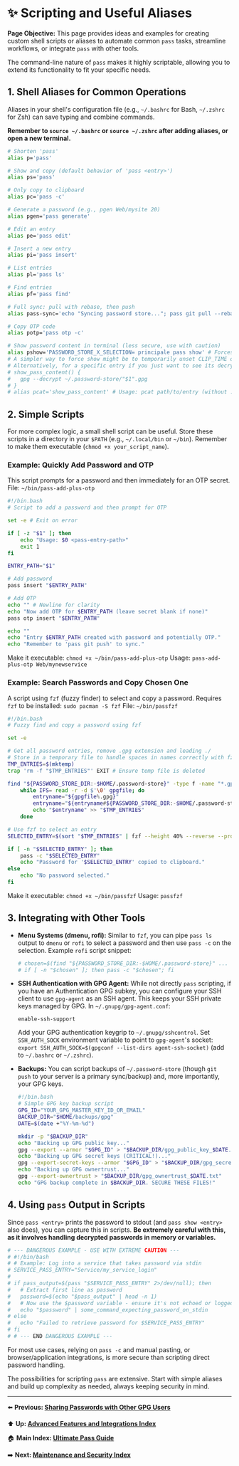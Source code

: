 # ✨ Scripting and Useful Aliases

**Page Objective:** This page provides ideas and examples for creating custom shell scripts or aliases to automate common `pass` tasks, streamline workflows, or integrate `pass` with other tools.

The command-line nature of `pass` makes it highly scriptable, allowing you to extend its functionality to fit your specific needs.

## 1. Shell Aliases for Common Operations

Aliases in your shell's configuration file (e.g., `~/.bashrc` for Bash, `~/.zshrc` for Zsh) can save typing and combine commands.

**Remember to `source ~/.bashrc` or `source ~/.zshrc` after adding aliases, or open a new terminal.**

```bash
# Shorten 'pass'
alias p='pass'

# Show and copy (default behavior of 'pass <entry>')
alias ps='pass'

# Only copy to clipboard
alias pc='pass -c'

# Generate a password (e.g., pgen Web/mysite 20)
alias pgen='pass generate'

# Edit an entry
alias pe='pass edit'

# Insert a new entry
alias pi='pass insert'

# List entries
alias pl='pass ls'

# Find entries
alias pf='pass find'

# Full sync: pull with rebase, then push
alias pass-sync='echo "Syncing password store..."; pass git pull --rebase && pass git push && echo "Sync complete."'

# Copy OTP code
alias potp='pass otp -c'

# Show password content in terminal (less secure, use with caution)
alias pshow='PASSWORD_STORE_X_SELECTION= principale pass show' # Forces to stdout if xclip/wl-copy installed
# A simpler way to force show might be to temporarily unset CLIP_TIME or use specific pass options if available.
# Alternatively, for a specific entry if you just want to see its decrypted content:
# show_pass_content() {
#   gpg --decrypt ~/.password-store/"$1".gpg
# }
# alias pcat='show_pass_content' # Usage: pcat path/to/entry (without .gpg)
```

## 2. Simple Scripts

For more complex logic, a small shell script can be useful. Store these scripts in a directory in your `$PATH` (e.g., `~/.local/bin` or `~/bin`). Remember to make them executable (`chmod +x your_script_name`).

### Example: Quickly Add Password and OTP

This script prompts for a password and then immediately for an OTP secret.
File: `~/bin/pass-add-plus-otp`
```bash
#!/bin.bash
# Script to add a password and then prompt for OTP

set -e # Exit on error

if [ -z "$1" ]; then
    echo "Usage: $0 <pass-entry-path>"
    exit 1
fi

ENTRY_PATH="$1"

# Add password
pass insert "$ENTRY_PATH"

# Add OTP
echo "" # Newline for clarity
echo "Now add OTP for $ENTRY_PATH (leave secret blank if none)"
pass otp insert "$ENTRY_PATH"

echo ""
echo "Entry $ENTRY_PATH created with password and potentially OTP."
echo "Remember to 'pass git push' to sync."
```
Make it executable: `chmod +x ~/bin/pass-add-plus-otp`
Usage: `pass-add-plus-otp Web/mynewservice`

### Example: Search Passwords and Copy Chosen One

A script using `fzf` (fuzzy finder) to select and copy a password.
Requires `fzf` to be installed: `sudo pacman -S fzf`
File: `~/bin/passfzf`
```bash
#!/bin.bash
# Fuzzy find and copy a password using fzf

set -e

# Get all password entries, remove .gpg extension and leading ./
# Store in a temporary file to handle spaces in names correctly with fzf
TMP_ENTRIES=$(mktemp)
trap 'rm -f "$TMP_ENTRIES"' EXIT # Ensure temp file is deleted

find "${PASSWORD_STORE_DIR:-$HOME/.password-store}" -type f -name "*.gpg" -print0 | \
    while IFS= read -r -d $'\0' gpgfile; do
        entryname="${gpgfile%.gpg}"
        entryname="${entryname#${PASSWORD_STORE_DIR:-$HOME/.password-store}/}"
        echo "$entryname" >> "$TMP_ENTRIES"
    done

# Use fzf to select an entry
SELECTED_ENTRY=$(sort "$TMP_ENTRIES" | fzf --height 40% --reverse --prompt="Select password: ")

if [ -n "$SELECTED_ENTRY" ]; then
    pass -c "$SELECTED_ENTRY"
    echo "Password for '$SELECTED_ENTRY' copied to clipboard."
else
    echo "No password selected."
fi
```
Make it executable: `chmod +x ~/bin/passfzf`
Usage: `passfzf`

## 3. Integrating with Other Tools

*   **Menu Systems (dmenu, rofi):**
    Similar to `fzf`, you can pipe `pass ls` output to `dmenu` or `rofi` to select a password and then use `pass -c` on the selection.
    Example `rofi` script snippet:
    ```bash
    # chosen=$(find "${PASSWORD_STORE_DIR:-$HOME/.password-store}" ... | rofi -dmenu -p "Pass")
    # if [ -n "$chosen" ]; then pass -c "$chosen"; fi
    ```

*   **SSH Authentication with GPG Agent:**
    While not directly `pass` scripting, if you have an Authentication GPG subkey, you can configure your SSH client to use `gpg-agent` as an SSH agent. This keeps your SSH private keys managed by GPG.
    In `~/.gnupg/gpg-agent.conf`:
    ```
    enable-ssh-support
    ```
    Add your GPG authentication keygrip to `~/.gnupg/sshcontrol`.
    Set `SSH_AUTH_SOCK` environment variable to point to `gpg-agent`'s socket:
    `export SSH_AUTH_SOCK=$(gpgconf --list-dirs agent-ssh-socket)` (add to `~/.bashrc` or `~/.zshrc`).

*   **Backups:**
    You can script backups of `~/.password-store` (though `git push` to your server is a primary sync/backup) and, more importantly, your GPG keys.
    ```bash
    #!/bin.bash
    # Simple GPG key backup script
    GPG_ID="YOUR_GPG_MASTER_KEY_ID_OR_EMAIL"
    BACKUP_DIR="$HOME/backups/gpg"
    DATE=$(date +"%Y-%m-%d")

    mkdir -p "$BACKUP_DIR"
    echo "Backing up GPG public key..."
    gpg --export --armor "$GPG_ID" > "$BACKUP_DIR/gpg_public_key_$DATE.asc"
    echo "Backing up GPG secret keys (CRITICAL!)..."
    gpg --export-secret-keys --armor "$GPG_ID" > "$BACKUP_DIR/gpg_secret_keys_CRITICAL_$DATE.asc"
    echo "Backing up GPG ownertrust..."
    gpg --export-ownertrust > "$BACKUP_DIR/gpg_ownertrust_$DATE.txt"
    echo "GPG backup complete in $BACKUP_DIR. SECURE THESE FILES!"
    ```

## 4. Using `pass` Output in Scripts

Since `pass <entry>` prints the password to stdout (and `pass show <entry>` also does), you can capture this in scripts. **Be extremely careful with this, as it involves handling decrypted passwords in memory or variables.**

```bash
# --- DANGEROUS EXAMPLE - USE WITH EXTREME CAUTION ---
# #!/bin/bash
# # Example: Log into a service that takes password via stdin
# SERVICE_PASS_ENTRY="Service/my_service_login"
#
# if pass_output=$(pass "$SERVICE_PASS_ENTRY" 2>/dev/null); then
#   # Extract first line as password
#   password=$(echo "$pass_output" | head -n 1)
#   # Now use the $password variable - ensure it's not echoed or logged
#   echo "$password" | some_command_expecting_password_on_stdin
# else
#   echo "Failed to retrieve password for $SERVICE_PASS_ENTRY"
# fi
# # --- END DANGEROUS EXAMPLE ---
```
For most use cases, relying on `pass -c` and manual pasting, or browser/application integrations, is more secure than scripting direct password handling.

The possibilities for scripting `pass` are extensive. Start with simple aliases and build up complexity as needed, always keeping security in mind.

---
⬅️ **Previous: [Sharing Passwords with Other GPG Users](./8.3_Sharing_Passwords.md)**

⬆️ **Up: [Advanced Features and Integrations Index](./README.md)**

🏠 **Main Index: [Ultimate Pass Guide](../README.md)**

➡️ **Next: [Maintenance and Security Index](../09_Maintenance_Security/README.md)**
